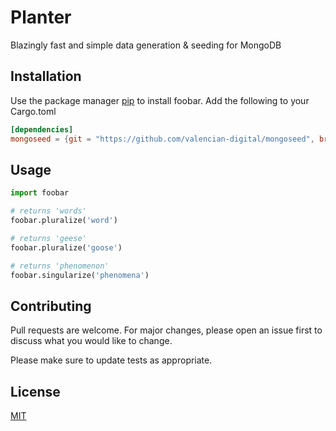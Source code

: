 # Planter
Blazingly fast and simple data generation & seeding for MongoDB


## Installation

Use the package manager [pip](https://pip.pypa.io/en/stable/) to install foobar.
Add the following to your Cargo.toml
```toml
[dependencies]
mongoseed = {git = "https://github.com/valencian-digital/mongoseed", branch = "main"}# from online repo```
```
## Usage

```python
import foobar

# returns 'words'
foobar.pluralize('word')

# returns 'geese'
foobar.pluralize('goose')

# returns 'phenomenon'
foobar.singularize('phenomena')
```

## Contributing
Pull requests are welcome. For major changes, please open an issue first to discuss what you would like to change.

Please make sure to update tests as appropriate.

## License
[MIT](https://choosealicense.com/licenses/mit/)
